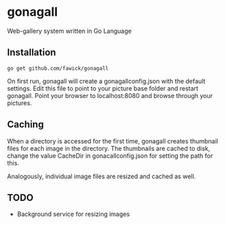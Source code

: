gonagall
========

Web-gallery system written in Go Language

Installation
-----------

	go get github.com/fawick/gonagall

On first run, gonagall will create a gonagallconfig.json with the default settings. Edit this file
to point to your picture base folder and restart gonagall. Point your browser to localhost:8080 and
browse through your pictures.

Caching
-----------

When a directory is accessed for the first time, gonagall creates thumbnail files for each image in
the directory. The thumbnails are cached to disk, change the value CacheDir in gonacallconfig.json for
setting the path for this.

Analogously, individual image files are resized and cached as well.

TODO
----

- Background service for resizing images

